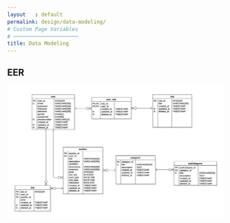 ```yaml
---
layout   : default
permalink: design/data-modeling/
# Custom Page Variables
# ─────────────────────
title: Data Modeling
---
```


EER
---

<img src="../../assets/img/AuctionDatabase.png">